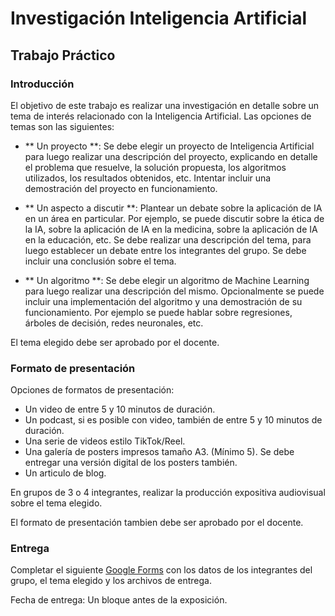 # Investigación Inteligencia Artificial

## Trabajo Práctico

### Introducción

El objetivo de este trabajo es realizar una investigación en detalle sobre un tema de interés relacionado con la Inteligencia Artificial. Las opciones de temas son las siguientes:

- ** Un proyecto **: Se debe elegir un proyecto de Inteligencia Artificial para luego realizar una descripción del proyecto, explicando en detalle el problema que resuelve, la solución propuesta, los algoritmos utilizados, los resultados obtenidos, etc. Intentar incluir una demostración del proyecto en funcionamiento.

- ** Un aspecto a discutir **: Plantear un debate sobre la aplicación de IA en un área en particular. Por ejemplo, se puede discutir sobre la ética de la IA, sobre la aplicación de IA en la medicina, sobre la aplicación de IA en la educación, etc. Se debe realizar una descripción del tema, para luego establecer un debate entre los integrantes del grupo. Se debe incluir una conclusión sobre el tema.

- ** Un algoritmo **: Se debe elegir un algoritmo de Machine Learning para luego realizar una descripción del mismo. Opcionalmente se puede incluir una implementación del algoritmo y una demostración de su funcionamiento. Por ejemplo se puede hablar sobre regresiones, árboles de decisión, redes neuronales, etc.

El tema elegido debe ser aprobado por el docente.

### Formato de presentación

Opciones de formatos de presentación:

- Un video de entre 5 y 10 minutos de duración.
- Un podcast, si es posible con video, también de entre 5 y 10 minutos de duración.
- Una serie de videos estilo TikTok/Reel.
- Una galería de posters impresos tamaño A3. (Mínimo 5). Se debe entregar una versión digital de los posters también.
- Un articulo de blog.

En grupos de 3 o 4 integrantes, realizar la producción expositiva audiovisual sobre el tema elegido.

El formato de presentación tambien debe ser aprobado por el docente.

### Entrega

Completar el siguiente [Google Forms]() con los datos de los integrantes del grupo, el tema elegido y los archivos de entrega.

Fecha de entrega: Un bloque antes de la exposición.
